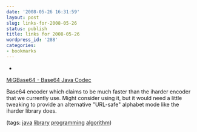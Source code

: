 ```yaml
---
date: '2008-05-26 16:31:59'
layout: post
slug: links-for-2008-05-26
status: publish
title: links for 2008-05-26
wordpress_id: '288'
categories:
- bookmarks
---
```



	
  *
		

[MiGBase64 - Base64 Java Codec](http://migbase64.sourceforge.net/)


		

Base64 encoder which claims to be much faster than the iharder encoder that we currently use.  Might consider using it, but it would need a little tweaking to provide an alternative "URL-safe" alphabet mode like the iharder library does.


		

(tags: [java](http://del.icio.us/eob/java) [library](http://del.icio.us/eob/library) [programming](http://del.icio.us/eob/programming) [algorithm](http://del.icio.us/eob/algorithm))


	



